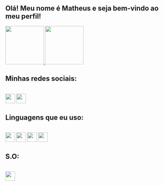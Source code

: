 ## Olá! Meu nome é Matheus e seja bem-vindo ao meu perfil!

<div style="display: inline-block">
  <a href="https://github.com/Matheyck">
    <img height="120em" src="https://github-readme-stats.vercel.app/api?username=matheyck&show_icons=true&theme=blue-green&include_all_commits=true&count_ptivate=true"/>
    <img height="120em" src="https://github-readme-stats.vercel.app/api/top-langs/?username=Matheyck&theme=blue-green"/> </a>
</div>

  ## Minhas redes sociais:
<br>   
<div style="display: inline-block">
    <a href="https://steamcommunity.com/id/frangotv"><img height="30em" src="https://img.shields.io/badge/Steam-000000?style=for-the-badge&logo=steam&logoColor=white"/></a>
    <a href="#"><img height="30em" src="https://img.shields.io/badge/Discord-7289DA?style=for-the-badge&logo=discord&logoColor=white"/></a>
</div>
    
## Linguagens que eu uso:
<br>
<div style="display: inline-block">
    <img height="30em" src="https://img.shields.io/badge/CSS3-1572B6?style=for-the-badge&logo=css3&logoColor=white"/>
    <img height="30em" src="https://img.shields.io/badge/HTML5-E34F26?style=for-the-badge&logo=html5&logoColor=white"/>
    <img height="30em" src="https://img.shields.io/badge/JavaScript-F7DF1E?style=for-the-badge&logo=javascript&logoColor=black"/>
    <img height="30em" src="https://img.shields.io/badge/Python-3776AB?style=for-the-badge&logo=python&logoColor=white"/>
</div>
    
## S.O:
<br>
<img height="30em" src="https://img.shields.io/badge/Windows-0078D6?style=for-the-badge&logo=windows&logoColor=white"/>
    
    
